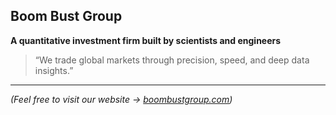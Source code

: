 ## Boom Bust Group

**A quantitative investment firm built by scientists and engineers**

> “We trade global markets through precision, speed, and deep data insights.”

---

*(Feel free to visit our website → [boombustgroup.com](https://www.boombustgroup.com/))*  
